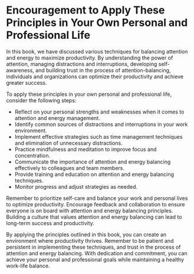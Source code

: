 Encouragement to Apply These Principles in Your Own Personal and Professional Life
==============================================================================================

In this book, we have discussed various techniques for balancing attention and energy to maximize productivity. By understanding the power of attention, managing distractions and interruptions, developing self-awareness, and building trust in the process of attention-balancing, individuals and organizations can optimize their productivity and achieve greater success.

To apply these principles in your own personal and professional life, consider the following steps:

* Reflect on your personal strengths and weaknesses when it comes to attention and energy management.
* Identify common sources of distractions and interruptions in your work environment.
* Implement effective strategies such as time management techniques and elimination of unnecessary distractions.
* Practice mindfulness and meditation to improve focus and concentration.
* Communicate the importance of attention and energy balancing effectively to colleagues and team members.
* Provide training and education on attention and energy balancing techniques.
* Monitor progress and adjust strategies as needed.

Remember to prioritize self-care and balance your work and personal lives to optimize productivity. Encourage feedback and collaboration to ensure everyone is on board with attention and energy balancing principles. Building a culture that values attention and energy balancing can lead to long-term success and productivity.

By applying the principles outlined in this book, you can create an environment where productivity thrives. Remember to be patient and persistent in implementing these techniques, and trust in the process of attention and energy balancing. With dedication and commitment, you can achieve your personal and professional goals while maintaining a healthy work-life balance.
